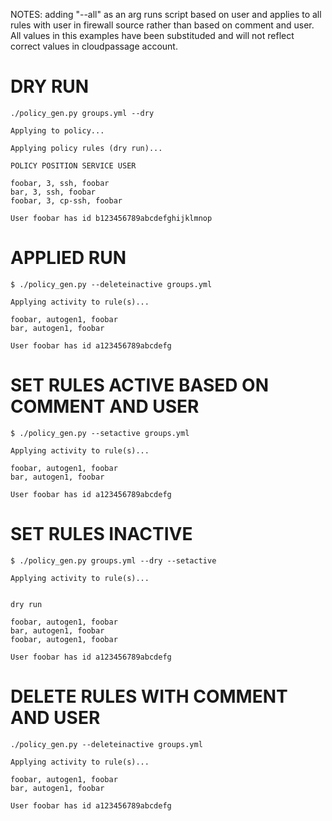 NOTES: adding "--all" as an arg runs script based on user and applies to all
rules with user in firewall source rather than based on comment and user. All 
values in this examples have been substituded and will not reflect correct values
in cloudpassage account. 

DRY RUN
=======

```
./policy_gen.py groups.yml --dry

Applying to policy...

Applying policy rules (dry run)...

POLICY POSITION SERVICE USER

foobar, 3, ssh, foobar
bar, 3, ssh, foobar
foobar, 3, cp-ssh, foobar

User foobar has id b123456789abcdefghijklmnop
```

APPLIED RUN
===========
```
$ ./policy_gen.py --deleteinactive groups.yml

Applying activity to rule(s)...

foobar, autogen1, foobar
bar, autogen1, foobar

User foobar has id a123456789abcdefg
```

SET RULES ACTIVE BASED ON COMMENT AND USER
==========================================

```
$ ./policy_gen.py --setactive groups.yml

Applying activity to rule(s)...

foobar, autogen1, foobar
bar, autogen1, foobar

User foobar has id a123456789abcdefg
```

SET RULES INACTIVE
==================

```
$ ./policy_gen.py groups.yml --dry --setactive

Applying activity to rule(s)...


dry run

foobar, autogen1, foobar
bar, autogen1, foobar
foobar, autogen1, foobar

User foobar has id a123456789abcdefg
```

DELETE RULES WITH COMMENT AND USER
==================================
```
./policy_gen.py --deleteinactive groups.yml

Applying activity to rule(s)...

foobar, autogen1, foobar
bar, autogen1, foobar

User foobar has id a123456789abcdefg
```
